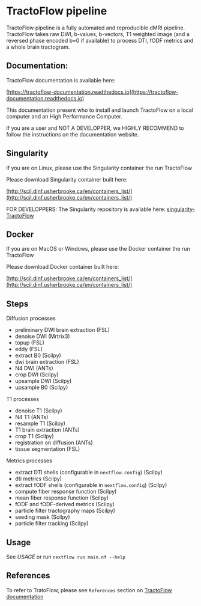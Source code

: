 TractoFlow pipeline
===================

TractoFlow pipeline is a fully automated and reproducible dMRI pipeline.
TractoFlow takes raw DWI, b-values, b-vectors, T1 weighted image (and a reversed
phase encoded b=0 if available) to process DTI, fODF metrics and a whole brain tractogram.

Documentation:
--------------

TractoFlow documentation is available here:

[https://tractoflow-documentation.readthedocs.io](https://tractoflow-documentation.readthedocs.io)

This documentation present who to install and launch TractoFlow on a local computer and an High Performance Computer.

If you are a user and NOT A DEVELOPPER, we HIGHLY RECOMMEND to follow the instructions on the documentation website.

Singularity
-----------
If you are on Linux, please use the Singularity container the run TractoFlow

Please download Singularity container built here:

[http://scil.dinf.usherbrooke.ca/en/containers_list/](http://scil.dinf.usherbrooke.ca/en/containers_list/)

FOR DEVELOPPERS: The Singularity repository is available here:
[singularity-TractoFlow](https://github.com/scilus/singularity-tractoflow)

Docker
------
If you are on MacOS or Windows, please use the Docker container the run TractoFlow

Please download Docker container built here:

[http://scil.dinf.usherbrooke.ca/en/containers_list/](http://scil.dinf.usherbrooke.ca/en/containers_list/)

Steps
-----

Diffusion processes
- preliminary DWI brain extraction (FSL)
- denoise DWI (Mrtrix3)
- topup (FSL)
- eddy (FSL)
- extract B0 (Scilpy)
- dwi brain extraction (FSL)
- N4 DWI (ANTs)
- crop DWI (Scilpy)
- upsample DWI (Scilpy)
- upsample B0 (Scilpy)

T1 processes
- denoise T1 (Scilpy)
- N4 T1 (ANTs)
- resample T1 (Scilpy)
- T1 brain extraction (ANTs)
- crop T1 (Scilpy)
- registration on diffusion (ANTs)
- tissue segmentation (FSL)

Metrics processes
- extract DTI shells (configurable in `nextflow.config`) (Scilpy)
- dti metrics (Scilpy)
- extract fODF shells (configurable in `nextflow.config`) (Scilpy)
- compute fiber response function (Scilpy)
- mean fiber response function (Scilpy)
- fODF and fODF-derived metrics (Scilpy)
- particle filter tractography maps (Scilpy)
- seeding mask (Scilpy)
- particle filter tracking (Scilpy)

Usage
-----

See *USAGE* or run `nextflow run main.nf --help`

References
----------

To refer to TratoFlow, please see `References` section on [TractoFlow documentation](https://tractoflow-documentation.readthedocs.io)
